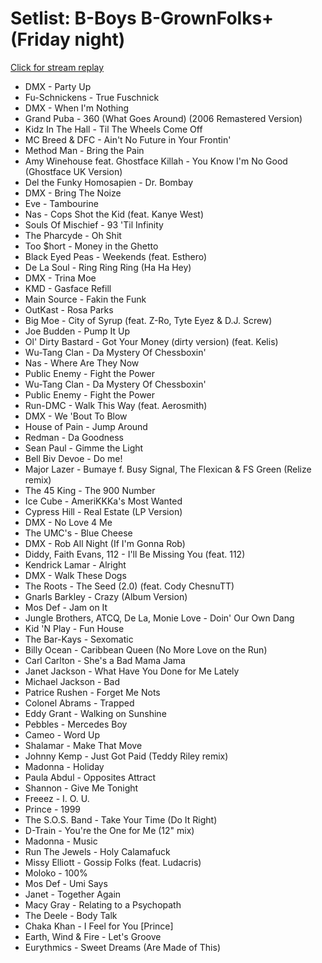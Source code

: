 # Setlist: B-Boys B-GrownFolks+ (Friday night)

[Click for stream replay](https://www.reddit.com/rpan/r/RedditSets/mok7zf)

* DMX - Party Up
* Fu-Schnickens - True Fuschnick
* DMX - When I'm Nothing
* Grand Puba - 360 (What Goes Around) (2006 Remastered Version)
* Kidz In The Hall - Til The Wheels Come Off
* MC Breed & DFC - Ain't No Future in Your Frontin'
* Method Man - Bring the Pain
* Amy Winehouse feat. Ghostface Killah - You Know I'm No Good (Ghostface UK Version)
* Del the Funky Homosapien - Dr. Bombay
* DMX - Bring The Noize
* Eve - Tambourine
* Nas - Cops Shot the Kid (feat. Kanye West)
* Souls Of Mischief - 93 'Til Infinity
* The Pharcyde - Oh Shit
* Too $hort - Money in the Ghetto
* Black Eyed Peas - Weekends (feat. Esthero)
* De La Soul - Ring Ring Ring (Ha Ha Hey)
* DMX - Trina Moe
* KMD - Gasface Refill
* Main Source - Fakin the Funk
* OutKast - Rosa Parks
* Big Moe - City of Syrup (feat. Z-Ro, Tyte Eyez & D.J. Screw)
* Joe Budden - Pump It Up
* Ol' Dirty Bastard - Got Your Money (dirty version) (feat. Kelis)
* Wu-Tang Clan - Da Mystery Of Chessboxin'
* Nas - Where Are They Now
* Public Enemy - Fight the Power
* Wu-Tang Clan - Da Mystery Of Chessboxin'
* Public Enemy - Fight the Power
* Run-DMC - Walk This Way (feat. Aerosmith)
* DMX - We 'Bout To Blow
* House of Pain - Jump Around
* Redman - Da Goodness
* Sean Paul - Gimme the Light
* Bell Biv Devoe - Do me!
* Major Lazer - Bumaye f. Busy Signal, The Flexican & FS Green (Relize remix)
* The 45 King - The 900 Number
* Ice Cube - AmeriKKKa's Most Wanted
* Cypress Hill - Real Estate (LP Version)
* DMX - No Love 4 Me
* The UMC's - Blue Cheese
* DMX - Rob All Night (If I'm Gonna Rob)
* Diddy, Faith Evans, 112 - I'll Be Missing You (feat. 112)
* Kendrick Lamar - Alright
* DMX - Walk These Dogs
* The Roots - The Seed (2.0) (feat. Cody ChesnuTT)
* Gnarls Barkley - Crazy (Album Version)
* Mos Def - Jam on It
* Jungle Brothers, ATCQ, De La, Monie Love - Doin' Our Own Dang
* Kid 'N Play - Fun House
* The Bar-Kays - Sexomatic
* Billy Ocean - Caribbean Queen (No More Love on the Run)
* Carl Carlton - She's a Bad Mama Jama
* Janet Jackson - What Have You Done for Me Lately
* Michael Jackson - Bad
* Patrice Rushen - Forget Me Nots
* Colonel Abrams - Trapped
* Eddy Grant - Walking on Sunshine
* Pebbles - Mercedes Boy
* Cameo - Word Up
* Shalamar - Make That Move
* Johnny Kemp - Just Got Paid (Teddy Riley remix)
* Madonna - Holiday
* Paula Abdul - Opposites Attract
* Shannon - Give Me Tonight
* Freeez - I. O. U.
* Prince - 1999
* The S.O.S. Band - Take Your Time (Do It Right)
* D-Train - You're the One for Me (12" mix)
* Madonna - Music
* Run The Jewels - Holy Calamafuck
* Missy Elliott - Gossip Folks (feat. Ludacris)
* Moloko - 100%
* Mos Def - Umi Says
* Janet - Together Again
* Macy Gray - Relating to a Psychopath
* The Deele - Body Talk
* Chaka Khan - I Feel for You \[Prince\]
* Earth, Wind & Fire - Let's Groove
* Eurythmics - Sweet Dreams (Are Made of This)
